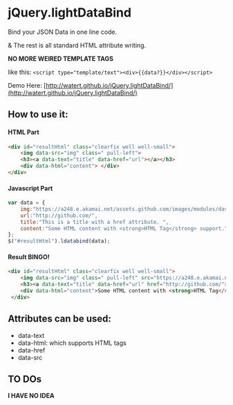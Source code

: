 # jQuery.lightDataBind

Bind your JSON Data in one line code.

& The rest is all standard HTML attribute writing.

**NO MORE WEIRED TEMPLATE TAGS** 

like this: `<script type="template/text"><div>{{data?}}</div></script>`

Demo Here: [http://watert.github.io/jQuery.lightDataBind/](http://watert.github.io/jQuery.lightDataBind/)

## How to use it:

#### HTML Part
```html
<div id="resultHtml" class="clearfix well well-small">
    <img data-src="img" class=" pull-left">
    <h3><a data-text="title" data-href="url"></a></h3>
    <div data-html="content"> </div>
</div>
```
#### Javascript Part
```javascript
var data = {
    img:"https://a248.e.akamai.net/assets.github.com/images/modules/dashboard/bootcamp/octocat_setup.png",
    url:"http://github.com/",
    title:"This is a title with a href attribute. ",
    content:"Some HTML content with <strong>HTML Tag</strong> support."
};
$("#resultHtml").ldatabind(data);
```

#### Result BINGO!
```html
<div id="resultHtml" class="clearfix well well-small">
    <img data-src="img" class=" pull-left" src="https://a248.e.akamai.net/assets.github.com/images/modules/dashboard/bootcamp/octocat_setup.png">
    <h3><a data-text="title" data-href="url" href="http://github.com/">This is a title with a href attribute. </a></h3>
    <div data-html="content">Some HTML content with <strong>HTML Tag</strong> support.</div>
 </div>
```

## Attributes can be used:

* data-text
* data-html: which supports HTML tags
* data-href
* data-src

## TO DOs

**I HAVE NO IDEA**  